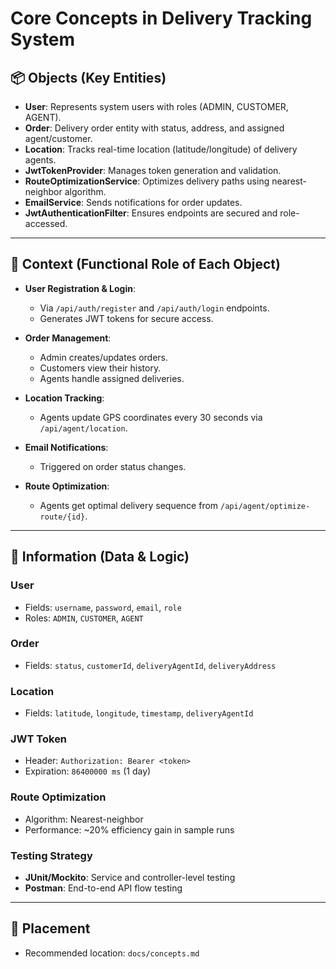 # Core Concepts in Delivery Tracking System

## 📦 Objects (Key Entities)

- **User**: Represents system users with roles (ADMIN, CUSTOMER, AGENT).
- **Order**: Delivery order entity with status, address, and assigned agent/customer.
- **Location**: Tracks real-time location (latitude/longitude) of delivery agents.
- **JwtTokenProvider**: Manages token generation and validation.
- **RouteOptimizationService**: Optimizes delivery paths using nearest-neighbor algorithm.
- **EmailService**: Sends notifications for order updates.
- **JwtAuthenticationFilter**: Ensures endpoints are secured and role-accessed.

---

## 🧭 Context (Functional Role of Each Object)

- **User Registration & Login**:
  - Via `/api/auth/register` and `/api/auth/login` endpoints.
  - Generates JWT tokens for secure access.

- **Order Management**:
  - Admin creates/updates orders.
  - Customers view their history.
  - Agents handle assigned deliveries.

- **Location Tracking**:
  - Agents update GPS coordinates every 30 seconds via `/api/agent/location`.

- **Email Notifications**:
  - Triggered on order status changes.

- **Route Optimization**:
  - Agents get optimal delivery sequence from `/api/agent/optimize-route/{id}`.

---

## 📄 Information (Data & Logic)

### User
- Fields: `username`, `password`, `email`, `role`
- Roles: `ADMIN`, `CUSTOMER`, `AGENT`

### Order
- Fields: `status`, `customerId`, `deliveryAgentId`, `deliveryAddress`

### Location
- Fields: `latitude`, `longitude`, `timestamp`, `deliveryAgentId`

### JWT Token
- Header: `Authorization: Bearer <token>`
- Expiration: `86400000 ms` (1 day)

### Route Optimization
- Algorithm: Nearest-neighbor
- Performance: ~20% efficiency gain in sample runs

### Testing Strategy
- **JUnit/Mockito**: Service and controller-level testing
- **Postman**: End-to-end API flow testing

---

## 🔗 Placement
- Recommended location: `docs/concepts.md`
